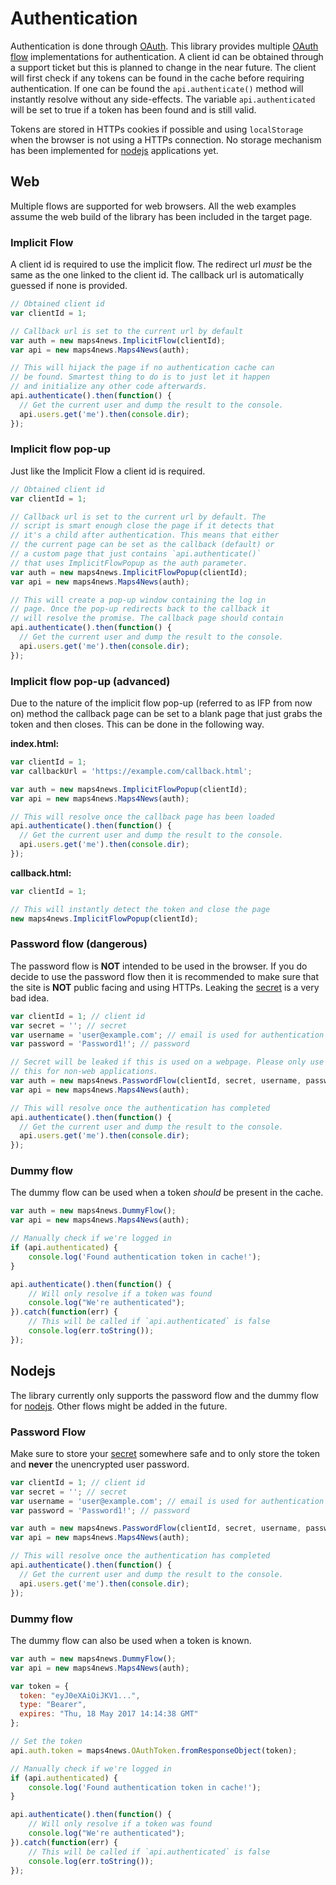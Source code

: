 # Authentication
Authentication is done through [OAuth]. This library provides multiple [OAuth flow]
implementations for authentication. A client id can be obtained through a support
ticket but this is planned to change in the near future. The client will first
check if any tokens can be found in the cache before requiring authentication.
If one can be found the `api.authenticate()` method will instantly resolve without 
any side-effects. The variable `api.authenticated` will be set to true if a token
has been found and is still valid. 

Tokens are stored in HTTPs cookies if possible and using `localStorage` when the
browser is not using a HTTPs connection. No storage mechanism has been implemented
for [nodejs] applications yet.

## Web
Multiple flows are supported for web browsers. All the web examples assume the web
build of the library has been included in the target page.

### Implicit Flow
A client id is required to use the implicit flow. The redirect url *must* be the 
same as the one linked to the client id. The callback url is automatically 
guessed if none is provided.

```js
// Obtained client id
var clientId = 1;

// Callback url is set to the current url by default
var auth = new maps4news.ImplicitFlow(clientId);
var api = new maps4news.Maps4News(auth);

// This will hijack the page if no authentication cache can
// be found. Smartest thing to do is to just let it happen
// and initialize any other code afterwards.
api.authenticate().then(function() {
  // Get the current user and dump the result to the console.
  api.users.get('me').then(console.dir);
});
```

### Implicit flow pop-up
Just like the Implicit Flow a client id is required. 

```js
// Obtained client id
var clientId = 1;

// Callback url is set to the current url by default. The
// script is smart enough close the page if it detects that
// it's a child after authentication. This means that either
// the current page can be set as the callback (default) or
// a custom page that just contains `api.authenticate()`
// that uses ImplicitFlowPopup as the auth parameter.
var auth = new maps4news.ImplicitFlowPopup(clientId);
var api = new maps4news.Maps4News(auth);

// This will create a pop-up window containing the log in
// page. Once the pop-up redirects back to the callback it
// will resolve the promise. The callback page should contain
api.authenticate().then(function() {
  // Get the current user and dump the result to the console.
  api.users.get('me').then(console.dir);
});
```
### Implicit flow pop-up (advanced)
Due to the nature of the implicit flow pop-up (referred to as IFP from now on)
method the callback page can be set to a blank page that just grabs the token 
and then closes. This can be done in the following way.

**index.html:**
```js
var clientId = 1;
var callbackUrl = 'https://example.com/callback.html';

var auth = new maps4news.ImplicitFlowPopup(clientId);
var api = new maps4news.Maps4News(auth);

// This will resolve once the callback page has been loaded
api.authenticate().then(function() {
  // Get the current user and dump the result to the console.
  api.users.get('me').then(console.dir);
});
```

**callback.html:**
```js
var clientId = 1;

// This will instantly detect the token and close the page
new maps4news.ImplicitFlowPopup(clientId);
```

### Password flow (dangerous)
The password flow is **NOT** intended to be used in the browser. If you do 
decide to use the password flow then it is recommended to make sure that 
the site is **NOT** public facing and using HTTPs. Leaking the [secret] is
a very bad idea.

```js
var clientId = 1; // client id
var secret = ''; // secret
var username = 'user@example.com'; // email is used for authentication
var password = 'Password1!'; // password

// Secret will be leaked if this is used on a webpage. Please only use
// this for non-web applications.
var auth = new maps4news.PasswordFlow(clientId, secret, username, password);
var api = new maps4news.Maps4News(auth);

// This will resolve once the authentication has completed
api.authenticate().then(function() {
  // Get the current user and dump the result to the console.
  api.users.get('me').then(console.dir);
});

```

### Dummy flow
The dummy flow can be used when a token *should* be present in the cache. 

```js
var auth = new maps4news.DummyFlow();
var api = new maps4news.Maps4News(auth);

// Manually check if we're logged in
if (api.authenticated) {
    console.log('Found authentication token in cache!');
}

api.authenticate().then(function() {
    // Will only resolve if a token was found
    console.log("We're authenticated");
}).catch(function(err) {
    // This will be called if `api.authenticated` is false
    console.log(err.toString());
});
```

## Nodejs
The library currently only supports the password flow and the dummy flow
for [nodejs]. Other flows might be added in the future.

### Password Flow
Make sure to store your [secret] somewhere safe and to only store the token
and **never** the unencrypted user password.

```js
var clientId = 1; // client id
var secret = ''; // secret
var username = 'user@example.com'; // email is used for authentication
var password = 'Password1!'; // password

var auth = new maps4news.PasswordFlow(clientId, secret, username, password);
var api = new maps4news.Maps4News(auth);

// This will resolve once the authentication has completed
api.authenticate().then(function() {
  // Get the current user and dump the result to the console.
  api.users.get('me').then(console.dir);
});

```

### Dummy flow
The dummy flow can also be used when a token is known.

```js
var auth = new maps4news.DummyFlow();
var api = new maps4news.Maps4News(auth);

var token = {
  token: "eyJ0eXAiOiJKV1...",
  type: "Bearer",
  expires: "Thu, 18 May 2017 14:14:38 GMT"
};

// Set the token
api.auth.token = maps4news.OAuthToken.fromResponseObject(token);

// Manually check if we're logged in
if (api.authenticated) {
    console.log('Found authentication token in cache!');
}

api.authenticate().then(function() {
    // Will only resolve if a token was found
    console.log("We're authenticated");
}).catch(function(err) {
    // This will be called if `api.authenticated` is false
    console.log(err.toString());
});
```

[OAuth flow]: https://aaronparecki.com/oauth-2-simplified/#authorization
[OAuth]: https://oauth.org
[nodejs]: https://nodejs.org
[secret]: https://www.youtube.com/watch?v=zwZISypgA9M